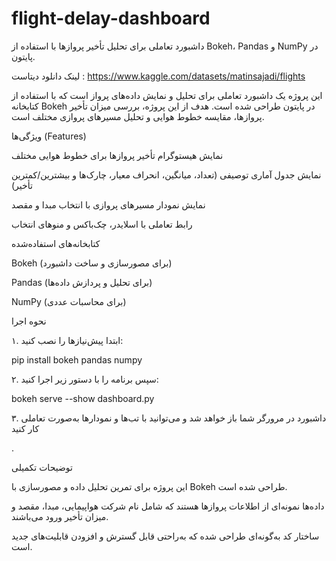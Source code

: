 # flight-delay-dashboard
داشبورد تعاملی برای تحلیل تأخیر پروازها با استفاده از Bokeh، Pandas و NumPy در پایتون.

لینک دانلود دیتاست : https://www.kaggle.com/datasets/matinsajadi/flights

این پروژه یک داشبورد تعاملی برای تحلیل و نمایش داده‌های پرواز است که با استفاده از کتابخانه Bokeh در پایتون طراحی شده است.
هدف از این پروژه، بررسی میزان تأخیر پروازها، مقایسه خطوط هوایی و تحلیل مسیرهای پروازی مختلف است.



ویژگی‌ها (Features)

نمایش هیستوگرام تأخیر پروازها برای خطوط هوایی مختلف

نمایش جدول آماری توصیفی (تعداد، میانگین، انحراف معیار، چارک‌ها و بیشترین/کمترین تأخیر)

نمایش نمودار مسیرهای پروازی با انتخاب مبدا و مقصد

رابط تعاملی با اسلایدر، چک‌باکس و منوهای انتخاب

 
 کتابخانه‌های استفاده‌شده

Bokeh (برای مصورسازی و ساخت داشبورد)

Pandas (برای تحلیل و پردازش داده‌ها)

NumPy (برای محاسبات عددی)

نحوه اجرا

۱. ابتدا پیش‌نیازها را نصب کنید:

pip install bokeh pandas numpy


۲. سپس برنامه را با دستور زیر اجرا کنید:

bokeh serve --show dashboard.py


۳. داشبورد در مرورگر شما باز خواهد شد و می‌توانید با تب‌ها و نمودارها به‌صورت تعاملی کار کنید

.

 توضیحات تکمیلی

این پروژه برای تمرین تحلیل داده و مصورسازی با Bokeh طراحی شده است.

داده‌ها نمونه‌ای از اطلاعات پروازها هستند که شامل نام شرکت هواپیمایی، مبدا، مقصد و میزان تأخیر ورود می‌باشند.

ساختار کد به‌گونه‌ای طراحی شده که به‌راحتی قابل گسترش و افزودن قابلیت‌های جدید است.
